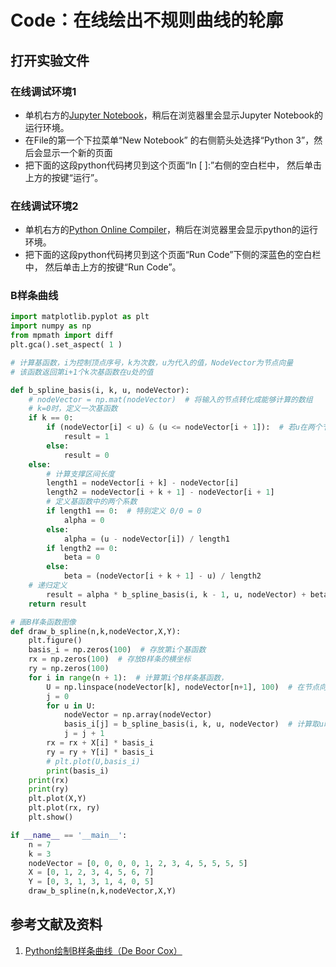# Code：在线绘出不规则曲线的轮廓

## 打开实验文件

### 在线调试环境1

- 单机右方的[Jupyter Notebook](https://mybinder.org/v2/gh/ipython/ipython-in-depth/master?filepath=binder/Index.ipynb)，稍后在浏览器里会显示Jupyter Notebook的运行环境。
- 在File的第一个下拉菜单“New Notebook” 的右侧箭头处选择“Python 3”，然后会显示一个新的页面
- 把下面的这段python代码拷贝到这个页面“In [ ]:”右侧的空白栏中， 然后单击上方的按键“运行”。

### 在线调试环境2

- 单机右方的[Python Online Compiler](https://www.alphacodingskills.com/compile-python-online.php)，稍后在浏览器里会显示python的运行环境。
- 把下面的这段python代码拷贝到这个页面“Run Code”下侧的深蓝色的空白栏中， 然后单击上方的按键“Run Code”。

### B样条曲线
```python
import matplotlib.pyplot as plt
import numpy as np
from mpmath import diff
plt.gca().set_aspect( 1 ) 

# 计算基函数，i为控制顶点序号，k为次数，u为代入的值，NodeVector为节点向量
# 该函数返回第i+1个k次基函数在u处的值

def b_spline_basis(i, k, u, nodeVector):
    # nodeVector = np.mat(nodeVector)  # 将输入的节点转化成能够计算的数组
    # k=0时，定义一次基函数
    if k == 0:
        if (nodeVector[i] < u) & (u <= nodeVector[i + 1]):  # 若u在两个节点之间，函数之为1，否则为0
            result = 1
        else:
            result = 0
    else:
        # 计算支撑区间长度
        length1 = nodeVector[i + k] - nodeVector[i]
        length2 = nodeVector[i + k + 1] - nodeVector[i + 1]
        # 定义基函数中的两个系数
        if length1 == 0:  # 特别定义 0/0 = 0
            alpha = 0
        else:
            alpha = (u - nodeVector[i]) / length1
        if length2 == 0:
            beta = 0
        else:
            beta = (nodeVector[i + k + 1] - u) / length2
    # 递归定义
        result = alpha * b_spline_basis(i, k - 1, u, nodeVector) + beta * b_spline_basis(i + 1, k - 1, u, nodeVector)
    return result

# 画B样条函数图像
def draw_b_spline(n,k,nodeVector,X,Y):
    plt.figure()
    basis_i = np.zeros(100)  # 存放第i个基函数
    rx = np.zeros(100)  # 存放B样条的横坐标
    ry = np.zeros(100)
    for i in range(n + 1):  # 计算第i个B样条基函数，
        U = np.linspace(nodeVector[k], nodeVector[n+1], 100)  # 在节点向量收尾之间取100个点，u在这些点中取值
        j = 0
        for u in U:
            nodeVector = np.array(nodeVector)
            basis_i[j] = b_spline_basis(i, k, u, nodeVector)  # 计算取u时的基函数的值
            j = j + 1
        rx = rx + X[i] * basis_i
        ry = ry + Y[i] * basis_i
        # plt.plot(U,basis_i)
        print(basis_i)
    print(rx)
    print(ry)
    plt.plot(X,Y)
    plt.plot(rx, ry)
    plt.show()

if __name__ == '__main__':
    n = 7
    k = 3
    nodeVector = [0, 0, 0, 0, 1, 2, 3, 4, 5, 5, 5, 5]
    X = [0, 1, 2, 3, 4, 5, 6, 7]
    Y = [0, 3, 1, 3, 1, 4, 0, 5]
    draw_b_spline(n,k,nodeVector,X,Y)
```

## 参考文献及资料

1. [Python绘制B样条曲线（De Boor Cox）](https://blog.csdn.net/weixin_40583586/article/details/110736484/) 



